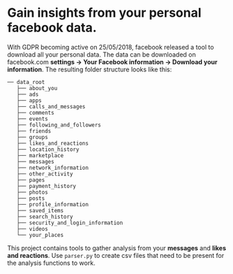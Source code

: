 # Gain insights from your personal facebook data.

With GDPR becoming active on 25/05/2018, facebook released a tool to download all your personal data.
The data can be downloaded on facebook.com **settings -> Your Facebook information -> Download your information**.
The resulting folder structure looks like this:
```
── data_root
   ├── about_you
   ├── ads
   ├── apps
   ├── calls_and_messages
   ├── comments
   ├── events
   ├── following_and_followers
   ├── friends
   ├── groups
   ├── likes_and_reactions
   ├── location_history
   ├── marketplace
   ├── messages
   ├── network_information
   ├── other_activity
   ├── pages
   ├── payment_history
   ├── photos
   ├── posts
   ├── profile_information
   ├── saved_items
   ├── search_history
   ├── security_and_login_information
   ├── videos
   └── your_places

```

This project contains tools to gather analysis from your **messages** and **likes and reactions**.
Use `parser.py` to create csv files that need to be present for the analysis functions to work.
